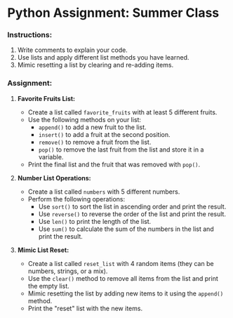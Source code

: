 # Python Assignment: Summer Class

### Instructions:
1. Write comments to explain your code.
2. Use lists and apply different list methods you have learned.
3. Mimic resetting a list by clearing and re-adding items.

### Assignment:

1. **Favorite Fruits List:**
   - Create a list called `favorite_fruits` with at least 5 different fruits.
   - Use the following methods on your list:
     - `append()` to add a new fruit to the list.
     - `insert()` to add a fruit at the second position.
     - `remove()` to remove a fruit from the list.
     - `pop()` to remove the last fruit from the list and store it in a variable.
   - Print the final list and the fruit that was removed with `pop()`.

2. **Number List Operations:**
   - Create a list called `numbers` with 5 different numbers.
   - Perform the following operations:
     - Use `sort()` to sort the list in ascending order and print the result.
     - Use `reverse()` to reverse the order of the list and print the result.
     - Use `len()` to print the length of the list.
     - Use `sum()` to calculate the sum of the numbers in the list and print the result.

3. **Mimic List Reset:**
   - Create a list called `reset_list` with 4 random items (they can be numbers, strings, or a mix).
   - Use the `clear()` method to remove all items from the list and print the empty list.
   - Mimic resetting the list by adding new items to it using the `append()` method.
   - Print the "reset" list with the new items.
